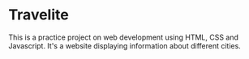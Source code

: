 # Travelite
This is a practice project on web development using HTML, CSS and Javascript. It's a website displaying information about different cities. 
